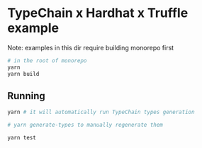 # TypeChain x Hardhat x Truffle example

Note: examples in this dir require building monorepo first

```sh
# in the root of monorepo
yarn
yarn build
```

## Running

```sh
yarn # it will automatically run TypeChain types generation

# yarn generate-types to manually regenerate them

yarn test
```
